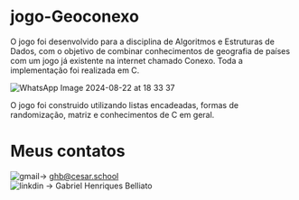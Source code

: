 # jogo-Geoconexo
O jogo foi desenvolvido para a disciplina de Algoritmos e Estruturas de Dados, com o objetivo de combinar conhecimentos de geografia de países com um jogo já existente na internet chamado Conexo. Toda a implementação foi realizada em C.

![WhatsApp Image 2024-08-22 at 18 33 37](https://github.com/user-attachments/assets/7926e62f-e47a-45cf-9c6b-c7fd388473f8)

O jogo foi construido utilizando listas encadeadas, formas de randomização, matriz e conhecimentos de C em geral.

# Meus contatos
![gmail](https://img.shields.io/badge/Gmail-D14836?style=for-the-badge&logo=gmail&logoColor=white)-> ghb@cesar.school 
<br/>
![linkdin](https://img.shields.io/badge/LinkedIn-0077B5?style=for-the-badge&logo=linkedin&logoColor=white) -> Gabriel Henriques Belliato

